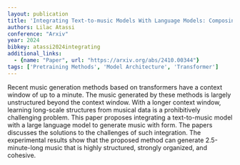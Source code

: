 ```yaml
---
layout: publication
title: 'Integrating Text-to-music Models With Language Models: Composing Long Structured Music Pieces'
authors: Lilac Atassi
conference: "Arxiv"
year: 2024
bibkey: atassi2024integrating
additional_links:
  - {name: "Paper", url: "https://arxiv.org/abs/2410.00344"}
tags: ['Pretraining Methods', 'Model Architecture', 'Transformer']
---
```

Recent music generation methods based on transformers have a context window
of up to a minute. The music generated by these methods is largely unstructured
beyond the context window. With a longer context window, learning long-scale
structures from musical data is a prohibitively challenging problem. This paper
proposes integrating a text-to-music model with a large language model to
generate music with form. The papers discusses the solutions to the challenges
of such integration. The experimental results show that the proposed method can
generate 2.5-minute-long music that is highly structured, strongly organized,
and cohesive.
